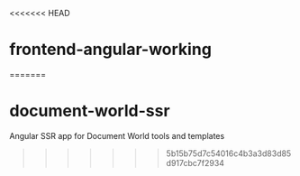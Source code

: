 <<<<<<< HEAD
# frontend-angular-working
=======
# document-world-ssr
Angular SSR app for Document World tools and templates
>>>>>>> 5b15b75d7c54016c4b3a3d83d85d917cbc7f2934
